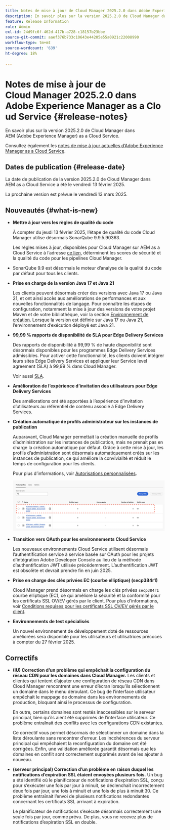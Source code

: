 ```yaml
---
title: Notes de mise à jour de Cloud Manager 2025.2.0 dans Adobe Experience Manager as a Cloud Service
description: En savoir plus sur la version 2025.2.0 de Cloud Manager dans AEM as a Cloud Service.
feature: Release Information
role: Admin
exl-id: 24d9fc6f-462d-417b-a728-c18157b23bbe
source-git-commit: aaef376b733c10643e44205e55a0921c22008990
workflow-type: tm+mt
source-wordcount: '639'
ht-degree: 18%

---
```


# Notes de mise à jour de Cloud Manager 2025.2.0 dans Adobe Experience Manager as a Cloud Service {#release-notes}

<!-- https://wiki.corp.adobe.com/pages/viewpage.action?pageId=3389843928 -->

En savoir plus sur la version 2025.2.0 de Cloud Manager dans AEM (Adobe Experience Manager) as a Cloud Service.


Consultez également les [notes de mise à jour actuelles d’Adobe Experience Manager as a Cloud Service](/help/release-notes/release-notes-cloud/release-notes-current.md).

## Dates de publication {#release-date}

La date de publication de la version 2025.2.0 de Cloud Manager dans AEM as a Cloud Service a été le vendredi 13 février 2025.

La prochaine version est prévue le vendredi 13 mars 2025.

## Nouveautés {#what-is-new}

* **Mettre à jour vers les règles de qualité du code**

  À compter du jeudi 13 février 2025, l’étape de qualité du code Cloud Manager utilise désormais SonarQube 9.9.5.90363.

  Les règles mises à jour, disponibles pour Cloud Manager sur AEM as a Cloud Service à l’adresse [ce lien](/help/implementing/cloud-manager/code-quality-testing.md#understanding-code-quality-rules), déterminent les scores de sécurité et la qualité du code pour les pipelines Cloud Manager.

* SonarQube 9.9 est désormais le moteur d’analyse de la qualité du code par défaut pour tous les clients.

* **Prise en charge de la version Java 17 et Java 21**

  Les clients peuvent désormais créer des versions avec Java 17 ou Java 21, et ont ainsi accès aux améliorations de performances et aux nouvelles fonctionnalités de langage. Pour connaître les étapes de configuration, notamment la mise à jour des versions de votre projet Maven et de votre bibliothèque, voir la section [Environnement de création](/help/implementing/cloud-manager/getting-access-to-aem-in-cloud/build-environment-details.md). Lorsque la version est définie sur Java 17 ou Java 21, l’environnement d’exécution déployé est Java 21.

* **99,99 % rapports de disponibilité de SLA pour Edge Delivery Services**

  Des rapports de disponibilité à 99,99 % de haute disponibilité sont désormais disponibles pour les programmes Edge Delivery Services admissibles. Pour activer cette fonctionnalité, les clients doivent intégrer leurs sites Edge Delivery Services et appliquer leur Service level agreement (SLA) à 99,99 % dans Cloud Manager.

  Voir aussi [SLA](/help/implementing/cloud-manager/getting-access-to-aem-in-cloud/creating-production-programs.md#sla).

* **Amélioration de l’expérience d’invitation des utilisateurs pour Edge Delivery Services**

  Des améliorations ont été apportées à l’expérience d’invitation d’utilisateurs au référentiel de contenu associé à Edge Delivery Services. <!-- CMGR-65331 -->

* **Création automatique de profils administrateur sur les instances de publication**

  Auparavant, Cloud Manager permettait la création manuelle de profils d’administration sur les instances de publication, mais ne prenait pas en charge la création automatique par défaut. Grâce à cette mise à jour, les profils d’administration sont désormais automatiquement créés sur les instances de publication, ce qui améliore la convivialité et réduit le temps de configuration pour les clients.

  Pour plus d’informations, voir [Autorisations personnalisées](/help/implementing/cloud-manager/custom-permissions.md).

  ![Filtrage des activités du pipeline](/help/implementing/cloud-manager/release-notes/assets/product-profiles.png)

* **Transition vers OAuth pour les environnements Cloud Service**

  Les nouveaux environnements Cloud Service utilisent désormais l’authentification service à service basée sur OAuth pour les projets d’intégration Adobe Developer Console au lieu de la méthode d’authentification JWT utilisée précédemment. L’authentification JWT est obsolète et devrait prendre fin en juin 2025.

* **Prise en charge des clés privées EC (courbe elliptique) (secp384r1)**

  Cloud Manager prend désormais en charge les clés privées `secp384r1` courbe elliptique (EC), ce qui améliore la sécurité et la conformité pour les certificats SSL OV/EV gérés par le client.
Pour plus d’informations, voir [Conditions requises pour les certificats SSL OV/EV gérés par le client](/help/implementing/cloud-manager/managing-ssl-certifications/introduction-to-ssl-certificates.md#requirements). <!-- CMGR-63636 -->

* **Environnements de test spécialisés**

  Un nouvel environnement de développement doté de ressources améliorées sera disponible pour les utilisateurs et utilisatrices précoces à compter du 27 février 2025.


<!--
## Early adoption program {#early-adoption}

Be a part of Cloud Manager's early adoption program and have a chance to test upcoming features. -->


## Correctifs

* **(IU) Correction d’un problème qui empêchait la configuration du réseau CDN pour les domaines dans Cloud Manager.**
Les clients et clientes qui tentent d’ajouter une configuration de réseau CDN dans Cloud Manager rencontrent une erreur d’écran lorsqu’ils sélectionnent un domaine dans le menu déroulant. Ce bug de l’interface utilisateur empêchait le mappage de domaine dans les environnements de production, bloquant ainsi le processus de configuration.

  En outre, certains domaines sont restés inaccessibles sur le serveur principal, bien qu’ils aient été supprimés de l’interface utilisateur. Ce problème entraînait des conflits avec les configurations CDN existantes.

  Ce correctif vous permet désormais de sélectionner un domaine dans la liste déroulante sans rencontrer d’erreur. Les incohérences du serveur principal qui empêchaient la reconfiguration du domaine ont été corrigées. Enfin, une validation améliorée garantit désormais que les domaines en conflit sont correctement supprimés avant de les ajouter à nouveau.<!-- CMGR-64888 -->
* **(serveur principal) Correction d’un problème en raison duquel les notifications d’expiration SSL étaient envoyées plusieurs fois.**
Un bug a été identifié où le planificateur de notifications d’expiration SSL, conçu pour s’exécuter une fois par jour à minuit, se déclenchait incorrectement deux fois par jour, une fois à minuit et une fois de plus à minuit:30. Ce problème entraînait l’envoi de plusieurs notifications redondantes concernant les certificats SSL arrivant à expiration.

  Le planificateur de notifications s’exécute désormais correctement une seule fois par jour, comme prévu. De plus, vous ne recevez plus de notifications d’expiration SSL en double. <!-- CMGR-64748 -->




<!-- ## Known issues {#known-issues} -->
